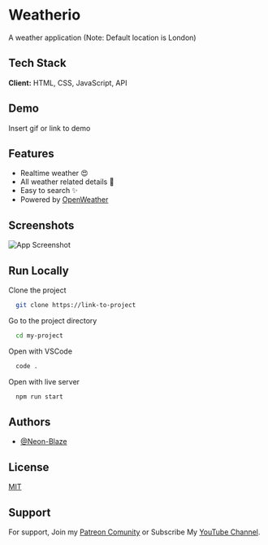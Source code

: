 
# Weatherio

A weather application (Note: Default location is London)

## Tech Stack

**Client:** HTML, CSS, JavaScript, API

## Demo

Insert gif or link to demo

## Features

- Realtime weather 😍
- All weather related details 💫
- Easy to search ✨
- Powered by [OpenWeather](https://openweathermap.org)

## Screenshots

![App Screenshot](https://via.placeholder.com/468x300?text=App+Screenshot+Here)

## Run Locally

Clone the project

```bash
  git clone https://link-to-project
```

Go to the project directory

```bash
  cd my-project
```

Open with VSCode

```bash
  code .
```

Open with live server

```bash
  npm run start
```


## Authors

- [@Neon-Blaze](https://www.github.com/Neon-Blaze)

## License

[MIT](https://choosealicense.com/licenses/mit/)

## Support

For support, Join my [Patreon Comunity](https://www.patreon.com/codewithsadee/membership) or Subscribe My [YouTube Channel](https://youtube.com/@codewithsadee).
